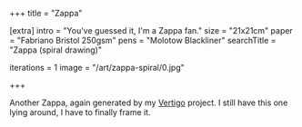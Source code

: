 +++
title = "Zappa"

[extra]
intro = "You've guessed it, I'm a Zappa fan."
size = "21x21cm"
paper = "Fabriano Bristol 250gsm"
pens = "Molotow Blackliner"
searchTitle = "Zappa (spiral drawing)"

iterations = 1
image = "/art/zappa-spiral/0.jpg"

+++

Another Zappa, again generated by my [Vertigo](https://muffinman.io/vertigo/) project. I still have this one lying around, I have to finally frame it.
